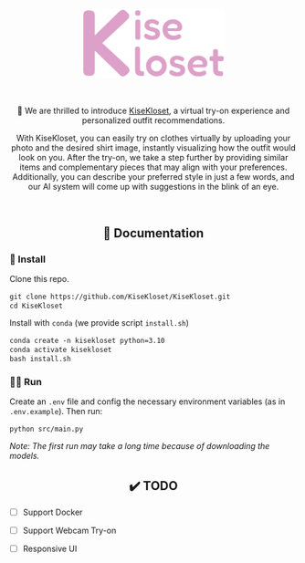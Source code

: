 <div align="center">
  <p>
    <a align="center" href="http://selab.edu.vn:20440" target="_blank">
      <img width="50%" src="https://raw.githubusercontent.com/KiseKloset/KiseKloset/assets/logo.png"></a>
  </p>
<br>

🤩 We are thrilled to introduce <a href="http://selab.edu.vn:20440">KiseKloset</a>, a virtual try-on experience and personalized outfit recommendations. 

With KiseKloset, you can easily try on clothes virtually by uploading your photo and the desired shirt image, instantly visualizing how the outfit would look on you. After the try-on, we take a step further by providing similar items and complementary pieces that may align with your preferences. Additionally, you can describe your preferred style in just a few words, and our AI system will come up with suggestions in the blink of an eye.
</div>
<br>

## <div align="center">📝 Documentation</div>
### 🧰 Install
Clone this repo.
```
git clone https://github.com/KiseKloset/KiseKloset.git
cd KiseKloset
```

Install with `conda` (we provide script `install.sh`)
```
conda create -n kisekloset python=3.10
conda activate kisekloset
bash install.sh
```

### 👨‍💻 Run
Create an `.env` file and config the necessary environment variables (as in `.env.example`). Then run:
```
python src/main.py
```

*Note: The first run may take a long time because of downloading the models.*

## <div align="center">✔️ TODO</div>
- [ ] Support Docker
- [ ] Support Webcam Try-on
- [ ] Responsive UI

